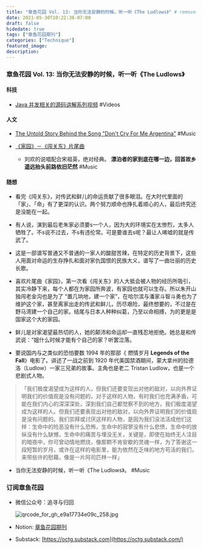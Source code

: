 ```yaml
---
title: "章鱼花园 Vol. 13: 当你无法安静的时候，听一听《The Ludlows》" # remove yyyy-MM-dd prefix in the filename 
date: 2021-05-30T10:22:38-07:00
draft: false
hidedate: true 
tags: ["章鱼花园期刊"]
categories: ["Technique"]
featured_image:
description:
---
```


### 章鱼花园 Vol. 13: 当你无法安静的时候，听一听《The Ludlows》

#### 科技
- [Java 并发相关的源码讲解系列视频](https://v2ex.com/t/777374) #Videos

#### 人文
- [The Untold Story Behind the Song "Don't Cry For Me Argentina"](https://theculturetrip.com/south-america/argentina/articles/the-untold-story-behind-the-song-dont-cry-for-me-argentina/) #Music 

- [《家园》－《闯关东》片尾曲](https://www.youtube.com/watch?v=znI5e1HQyfY)
	- 刘欢的说唱配合宋祖英，绝对经典。 **漂泊者的家到底在哪一边，回首故乡遥远抬头前路依旧茫然** #Music 

#### 随想
- 看完《闯关东》，对传武和鲜儿的命运贡献了很多眼泪。在大时代里面的「家」、「命」有了更深的认识。两个努力顺命也挣扎着顺心的人，最后终究还是没能在一起。
- 有人说，演到最后老朱家必须要s一个人，因为大的环境实在太惨烈，太多人牺牲了。不s说不过去，不s有违伦常。可是要谁去s呢？最让人唏嘘的就是传武了。
- 这是一部谱写普通又不普通的一家人的酸甜苦辣，在特定的历史背景下，这些人用面对命运的生存挣扎和面对家仇国恨的民族大义，谱写了一曲壮丽的历史长歌。
- 喜欢片尾曲《家园》，第一次看《闯关东》的人大抵会被人物的经历所吸引，其实冷静下来，每个人都在为家园所奔波，有家园也就可以生存。所以朱开山独闯老金沟也是为了 “置几垧地，建一个家”，在哈尔滨与潘家斗智斗勇也为了维护这个家，甚至离家出走的传武和鲜儿，历尽艰险，最终想要的，不过是在野马湾建一个自己的家。结尾与日本人种种纠葛，乃至以命相搏，为的更是是国家这个大的家园。
- 鲜儿是对家渴望最热切的人，她的颠沛和命运却一直残忍地拒绝。她总是和传武说：“姐什么时候才能有个自己的家？听罢泣落。

- 要说国内与之类似的恐怕要数 1994 年的那部《 燃情岁月 **Legends of the Fall**》电影了。讲述了一战之前到 1920 年代美国禁酒期间，蒙大拿州的拉德洛（Ludlow）一家三兄弟的故事。主角也是老二  Tristan Ludlow，也是一个悲剧式人物。

>「我们极度渴望成为这样的人，但我们还要变现出对他的敌对，以向外界证明我们的价值观是没有问题的，对于这样的人物，有时我们也充满矛盾，可能在我们内心的深深深处，深到我们自己都觉察不到的地方，我们极度渴望成为这样的人。但我们还要表现出对他的敌对，以向外界证明我们的价值观是没有问题的。我们崇拜或讨厌这样的人物，是因为我们没法活成他们这样：生命中的险恶没有什么恐怖，生命中的寂寥没有什么悲愤，生命中的放纵没有什么缺憾，生命中的痛苦与埋没无关，关键是，即使在始终无人注目的暗夜中，你可曾动情地燃烧，像那颗不肯安歇的灵魂一样，为了答谢这一段短暂的岁月，或许在这样的电影里，能为依然在乏味的地方苟活的我们，来带些许的慰藉，像是一片阿司匹林一样」

- 当你无法安静的时候，听一听《The Ludlows》。 #Music 

### 订阅章鱼花园

- 微信公众号：追寻与归回

    ![qrcode_for_gh_e9a17734e09c_258.jpg](/assets/images/2021/qrcode_for_gh_e9a17734e09c_258.jpg)


- Notion: [章鱼花园期刊](https://www.notion.so/9012ebf6c9f94d699484e087752f54e4)
- Substack: [https://octg.substack.com](https://octg.substack.com/)
